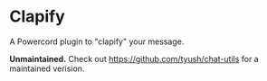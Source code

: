 # Clapify
A Powercord plugin to "clapify" your message.

**Unmaintained.** Check out https://github.com/tyush/chat-utils for a maintained verision.
